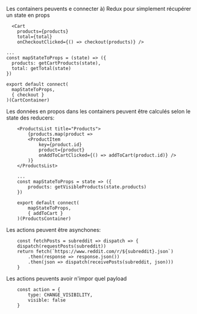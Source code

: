 Les containers peuvents e connecter à) Redux pour simplement récupérer un state en props

```
  <Cart
    products={products}
    total={total}
    onCheckoutClicked={() => checkout(products)} />

...
const mapStateToProps = (state) => ({
  products: getCartProducts(state),
  total: getTotal(state)
})

export default connect(
  mapStateToProps,
  { checkout }
)(CartContainer)
```

Les données en propos dans les containers peuvent être calculés selon le state des reducers:

```
    <ProductsList title="Products">
        {products.map(product =>
        <ProductItem
            key={product.id}
            product={product}
            onAddToCartClicked={() => addToCart(product.id)} />
        )}
    </ProductsList>

    ...
    const mapStateToProps = state => ({
        products: getVisibleProducts(state.products)
    })

    export default connect(
        mapStateToProps,
        { addToCart }
    )(ProductsContainer)
```

Les actions peuvent être asynchones:

```
    const fetchPosts = subreddit => dispatch => {
    dispatch(requestPosts(subreddit))
    return fetch(`https://www.reddit.com/r/${subreddit}.json`)
        .then(response => response.json())
        .then(json => dispatch(receivePosts(subreddit, json)))
    }
```

Les actions peuvents avoir n'impor quel payload

```
    const action = {
        type: CHANGE_VISIBILITY,
        visible: false
    }
```
